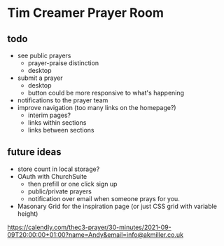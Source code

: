 # Tim Creamer Prayer Room

## todo

- see public prayers
  - prayer-praise distinction
  - desktop
- submit a prayer
  - desktop
  - button could be more responsive to what's happening
- notifications to the prayer team
- improve navigation (too many links on the homepage?)
  - interim pages?
  - links within sections
  - links between sections

## future ideas

- store count in local storage?
- OAuth with ChurchSuite
  - then prefill or one click sign up
  - public/private prayers
  - notification over email when someone prays for you.
- Masonary Grid for the inspiration page (or just CSS grid with variable height)

https://calendly.com/thec3-prayer/30-minutes/2021-09-09T20:00:00+01:00?name=Andy&email=info@akmiller.co.uk
